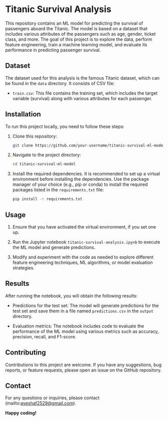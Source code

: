 # Titanic Survival Analysis

This repository contains an ML model for predicting the survival of passengers aboard the Titanic. The model is based on a dataset that includes various attributes of the passengers such as age, gender, ticket class, and more. The goal of this project is to explore the data, perform feature engineering, train a machine learning model, and evaluate its performance in predicting passenger survival.

## Dataset

The dataset used for this analysis is the famous Titanic dataset, which can be found in the `data` directory. It consists of CSV file:

- `train.csv`: This file contains the training set, which includes the target variable (survival) along with various attributes for each passenger.

## Installation

To run this project locally, you need to follow these steps:

1. Clone this repository:

   ```bash
   git clone https://github.com/your-username/titanic-survival-ml-model.git
   ```

2. Navigate to the project directory:

   ```bash
   cd titanic-survival-ml-model
   ```

3. Install the required dependencies. It is recommended to set up a virtual environment before installing the dependencies. Use the package manager of your choice (e.g., pip or conda) to install the required packages listed in the `requirements.txt` file:

   ```bash
   pip install -r requirements.txt
   ```

## Usage

1. Ensure that you have activated the virtual environment, if you set one up.

2. Run the Jupyter notebook `titanic-survival-analysis.ipynb` to execute the ML model and generate predictions.

3. Modify and experiment with the code as needed to explore different feature engineering techniques, ML algorithms, or model evaluation strategies.

## Results

After running the notebook, you will obtain the following results:

- Predictions for the test set: The model will generate predictions for the test set and save them in a file named `predictions.csv` in the `output` directory.

- Evaluation metrics: The notebook includes code to evaluate the performance of the ML model using various metrics such as accuracy, precision, recall, and F1-score.

## Contributing

Contributions to this project are welcome. If you have any suggestions, bug reports, or feature requests, please open an issue on the GitHub repository.

## Contact

For any questions or inquiries, please contact (mailto:ayeshaf2529@gmail.com).

**Happy coding!**
